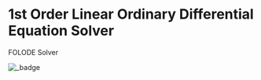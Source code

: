 # 1st Order Linear Ordinary Differential Equation Solver

FOLODE Solver

![_badge](https://img.shields.io/badge/Project-FOLODE%20Solver-green?style=for-the-badge&logo=C)

